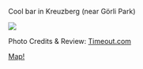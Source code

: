 Cool bar in Kreuzberg (near Görli Park)
 
 ![](http://media.timeout.com/images/resizeBestFit/101284907/660/370/image.jpg)
 
 
Photo Credits & Review: [Timeout.com](http://www.timeout.com/berlin/en/bars-and-pubs/bellmans)


[Map!](../../map.geojson)


